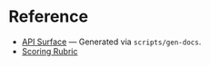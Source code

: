 # Reference

- [API Surface](api.md) — Generated via `scripts/gen-docs`.
- [Scoring Rubric](../configs/model_vulnerability_analysis/scoring_rubric.yaml)
